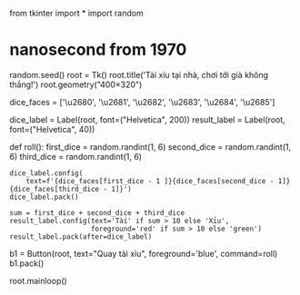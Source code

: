 
from tkinter import *
import random

# nanosecond from 1970
random.seed()
root = Tk()
root.title('Tài xỉu tại nhà, chơi tới già không thắng!')
root.geometry("400×320")

dice_faces = ['\u2680', '\u2681', '\u2682', '\u2683', '\u2684', '\u2685']

dice_label = Label(root, font=("Helvetica", 200))
result_label = Label(root, font=("Helvetica", 40))


def roll():
    first_dice = random.randint(1, 6)
    second_dice = random.randint(1, 6)
    third_dice = random.randint(1, 6)

    dice_label.config(
        text=f'{dice_faces[first_dice - 1 ]}{dice_faces[second_dice - 1]}{dice_faces[third_dice - 1]}')
    dice_label.pack()

    sum = first_dice + second_dice + third_dice
    result_label.config(text='Tài' if sum > 10 else 'Xỉu',
                        foreground='red' if sum > 10 else 'green')
    result_label.pack(after=dice_label)


b1 = Button(root, text="Quay tài xỉu", foreground='blue', command=roll)
b1.pack()

root.mainloop()
